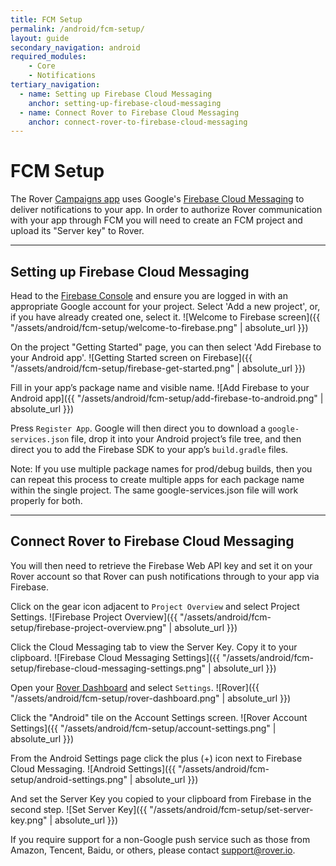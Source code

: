 ```yaml
---
title: FCM Setup
permalink: /android/fcm-setup/
layout: guide
secondary_navigation: android
required_modules:
    - Core
    - Notifications
tertiary_navigation:
  - name: Setting up Firebase Cloud Messaging
    anchor: setting-up-firebase-cloud-messaging
  - name: Connect Rover to Firebase Cloud Messaging
    anchor: connect-rover-to-firebase-cloud-messaging
---
```


# FCM Setup

The Rover [Campaigns app](https://app.rover.io/campaigns) uses Google's
[Firebase Cloud Messaging](https://firebase.google.com/docs/cloud-messaging/) to
deliver notifications to your app. In order to authorize Rover communication
with your app through FCM you will need to create an FCM project and upload
its "Server key" to Rover.

---

## Setting up Firebase Cloud Messaging

Head to the [Firebase Console](https://console.firebase.google.com/) and ensure
you are logged in with an appropriate Google account for your project.  Select
'Add a new project', or, if you have already created one, select it.
![Welcome to Firebase screen]({{ "/assets/android/fcm-setup/welcome-to-firebase.png" | absolute_url }})

On the project "Getting Started" page, you can then select 'Add Firebase to your
Android app'.
![Getting Started screen on Firebase]({{ "/assets/android/fcm-setup/firebase-get-started.png" | absolute_url }})

Fill in your app’s package name and visible name.
![Add Firebase to your Android app]({{ "/assets/android/fcm-setup/add-firebase-to-android.png" | absolute_url }})

Press `Register App`.  Google will then direct you to download a
`google-services.json` file, drop it into your Android project’s file tree, and
then direct you to add the Firebase SDK to your app’s `build.gradle` files.

<aside class="advanced">
Note: If you use multiple package names for prod/debug builds, then you can
repeat this process to create multiple apps for each package name within the
single project.  The same google-services.json file will work properly for
both.
</aside>

---

## Connect Rover to Firebase Cloud Messaging

You will then need to retrieve the Firebase Web API key and set it on your Rover
account so that Rover can push notifications through to your app via Firebase.

Click on the gear icon adjacent to `Project Overview` and select Project Settings.
![Firebase Project Overview]({{ "/assets/android/fcm-setup/firebase-project-overview.png" | absolute_url }})

Click the Cloud Messaging tab to view the Server Key. Copy it to your clipboard.
![Firebase Cloud Messaging Settings]({{ "/assets/android/fcm-setup/firebase-cloud-messaging-settings.png" | absolute_url }})

Open your [Rover Dashboard](https://app.rover.io) and select `Settings`.
![Rover]({{ "/assets/android/fcm-setup/rover-dashboard.png" | absolute_url }})

Click the "Android" tile on the Account Settings screen.
![Rover Account Settings]({{ "/assets/android/fcm-setup/account-settings.png" | absolute_url }})

From the Android Settings page click the plus (+) icon next to Firebase Cloud Messaging.
![Android Settings]({{ "/assets/android/fcm-setup/android-settings.png" | absolute_url }})

And set the Server Key you copied to your clipboard from Firebase in the second step.
![Set Server Key]({{ "/assets/android/fcm-setup/set-server-key.png" | absolute_url }})

<aside class="advanced">
If you require support for a non-Google push service such as those from Amazon,
Tencent, Baidu, or others, please contact <a
href="support@rover.io">support@rover.io</a>.
</aside>
